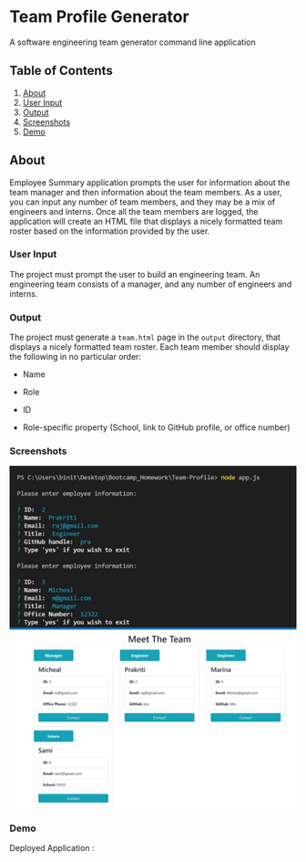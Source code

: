 # Team Profile Generator

A software engineering team generator command line application

## Table of Contents

1. [About](#about)
1. [User Input](#user-input)
1. [Output](#output)
1. [Screenshots](#Screenshots)
1. [Demo](#demo)

## About

Employee Summary application prompts the user for information about the team manager and then information about the team members. As a user, you can input any number of team members, and they may be a mix of engineers and interns. Once all the team members are logged, the application will create an HTML file that displays a nicely formatted team roster based on the information provided by the user.

### User Input

The project must prompt the user to build an engineering team. An engineering
team consists of a manager, and any number of engineers and interns.

### Output

The project must generate a `team.html` page in the `output` directory, that displays a nicely formatted team roster. Each team member should display the following in no particular order:

- Name

- Role

- ID

- Role-specific property (School, link to GitHub profile, or office number)

### Screenshots

<img src="./assets/Terminal.JPG" alt="  terminal screenshot"/>

<img src="./assets/desktop.JPG" alt="  Desktop screenshot"/>

### Demo

Deployed Application :
